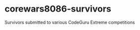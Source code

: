 corewars8086-survivors
======================

Survivors submitted to various CodeGuru Extreme competitions
